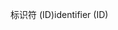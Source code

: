 <span data-ttu-id="6ae6c-101">标识符 (ID)</span><span class="sxs-lookup"><span data-stu-id="6ae6c-101">identifier (ID)</span></span>